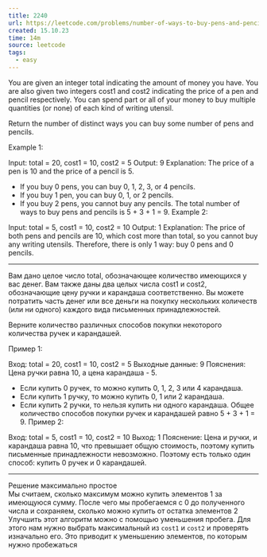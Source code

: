 ```yaml
---
title: 2240
url: https://leetcode.com/problems/number-of-ways-to-buy-pens-and-pencils/description/
created: 15.10.23
time: 14m
source: leetcode
tags:
  - easy
---
```


You are given an integer total indicating the amount of money you have. You are also given two integers cost1 and cost2 indicating the price of a pen and pencil respectively. You can spend part or all of your money to buy multiple quantities (or none) of each kind of writing utensil.

Return the number of distinct ways you can buy some number of pens and pencils.

Example 1:

Input: total = 20, cost1 = 10, cost2 = 5
Output: 9
Explanation: The price of a pen is 10 and the price of a pencil is 5.

- If you buy 0 pens, you can buy 0, 1, 2, 3, or 4 pencils.
- If you buy 1 pen, you can buy 0, 1, or 2 pencils.
- If you buy 2 pens, you cannot buy any pencils.
  The total number of ways to buy pens and pencils is 5 + 3 + 1 = 9.
  Example 2:

Input: total = 5, cost1 = 10, cost2 = 10
Output: 1
Explanation: The price of both pens and pencils are 10, which cost more than total, so you cannot buy any writing utensils. Therefore, there is only 1 way: buy 0 pens and 0 pencils.

---

Вам дано целое число total, обозначающее количество имеющихся у вас денег. Вам также даны два целых числа cost1 и cost2, обозначающие цену ручки и карандаша соответственно. Вы можете потратить часть денег или все деньги на покупку нескольких количеств (или ни одного) каждого вида письменных принадлежностей.

Верните количество различных способов покупки некоторого количества ручек и карандашей.

Пример 1:

Вход: total = 20, cost1 = 10, cost2 = 5
Выходные данные: 9
Пояснения: Цена ручки равна 10, а цена карандаша - 5.

- Если купить 0 ручек, то можно купить 0, 1, 2, 3 или 4 карандаша.
- Если купить 1 ручку, то можно купить 0, 1 или 2 карандаша.
- Если купить 2 ручки, то нельзя купить ни одного карандаша.
  Общее количество способов покупки ручек и карандашей равно 5 + 3 + 1 = 9.
  Пример 2:

Вход: total = 5, cost1 = 10, cost2 = 10
Выход: 1
Пояснение: Цена и ручки, и карандаша равна 10, что превышает общую стоимость, поэтому купить письменные принадлежности невозможно. Поэтому есть только один способ: купить 0 ручек и 0 карандашей.

---

Решение максимально простое  
Мы считаем, сколько максимум можно купить элементов 1 за имеющуюся сумму. После чего мы пробегаемся с 0 до полученного числа и сохраняем, сколько можно купить от остатка элементов 2  
Улучшить этот алгоритм можно с помощью уменьшения пробега. Для этого нам нужно выбрать максимальный
из `cost1` и `cost2` и проверять изначально его. Это приводит к уменьшению элементов, по которым нужно пробежаться
